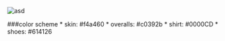 ![asd](http://media1.giphy.com/media/12QMzVeF4QsqTC/giphy.gif)

###color scheme
    * skin: #f4a460
    * overalls: #c0392b
    * shirt: #0000CD
    * shoes: #614126
